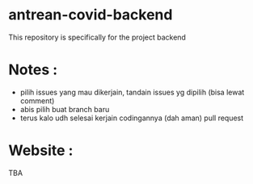 # antrean-covid-backend
This repository is specifically for the project backend

# Notes :
- pilih issues yang mau dikerjain, tandain issues yg dipilih (bisa lewat comment)
- abis pilih buat branch baru
- terus kalo udh selesai kerjain codingannya (dah aman) pull request

# Website :
TBA
